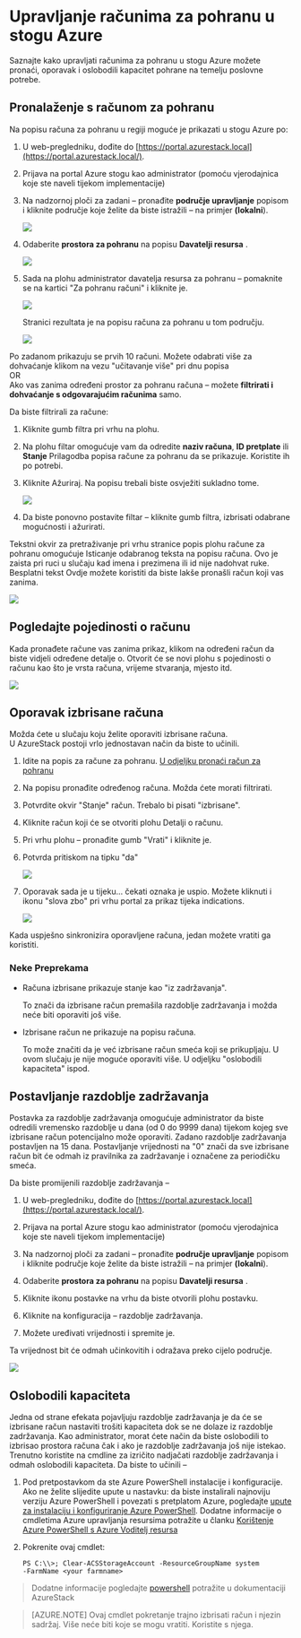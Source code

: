 <properties
    pageTitle="Upravljanje računima za pohranu Azure stogu | Microsoft Azure"
    description="Saznajte kako pronaći i upravljanje njima, oporavak oslobodili račune za pohranu stogu Azure"
    services="azure-stack"
    documentationCenter=""
    authors="AniAnirudh"
    manager="darmour"
    editor=""/>

<tags
    ms.service="azure-stack"
    ms.workload="na"
    ms.tgt_pltfrm="na"
    ms.devlang="na"
    ms.topic="get-started-article"
    ms.date="09/26/2016"
    ms.author="anirudha"/>

# <a name="manage-storage-accounts-in-azure-stack"></a>Upravljanje računima za pohranu u stogu Azure

Saznajte kako upravljati računima za pohranu u stogu Azure možete pronaći, oporavak i oslobodili kapacitet pohrane na temelju poslovne potrebe.

## <a name="find-a-storage-account"></a>Pronalaženje s računom za pohranu

Na popisu računa za pohranu u regiji moguće je prikazati u stogu Azure po:

1.  U web-pregledniku, dođite do [https://portal.azurestack.local](https://portal.azurestack.local/).

2.  Prijava na portal Azure stogu kao administrator (pomoću vjerodajnica koje ste naveli tijekom implementacije)

3.  Na nadzornoj ploči za zadani – pronađite **područje upravljanje** popisom i kliknite područje koje želite da biste istražili – na primjer **(lokalni**).

    ![](media/azure-stack-manage-storage-accounts/image1.png)

4.  Odaberite **prostora za pohranu** na popisu **Davatelji resursa** .

    ![](media/azure-stack-manage-storage-accounts/image2.png)

5.  Sada na plohu administrator davatelja resursa za pohranu – pomaknite se na kartici "Za pohranu računi" i kliknite je.

    ![](media/azure-stack-manage-storage-accounts/image3.png)
    
    Stranici rezultata je na popisu računa za pohranu u tom području.

    ![](media/azure-stack-manage-storage-accounts/image4.png)

Po zadanom prikazuju se prvih 10 računi. Možete odabrati više za dohvaćanje klikom na vezu "učitavanje više" pri dnu popisa <br>
OR <br>
Ako vas zanima određeni prostor za pohranu računa – možete **filtrirati i dohvaćanje s odgovarajućim računima** samo.<br>

Da biste filtrirali za račune:

1. Kliknite gumb filtra pri vrhu na plohu.

2. Na plohu filtar omogućuje vam da odredite **naziv računa**,  **ID pretplate** ili **Stanje** Prilagodba popisa račune za pohranu da se prikazuje. Koristite ih po potrebi.

3. Kliknite Ažuriraj. Na popisu trebali biste osvježiti sukladno tome.

    ![](media/azure-stack-manage-storage-accounts/image5.png)

4. Da biste ponovno postavite filtar – kliknite gumb filtra, izbrisati odabrane mogućnosti i ažurirati.

Tekstni okvir za pretraživanje pri vrhu stranice popis plohu račune za pohranu omogućuje Isticanje odabranog teksta na popisu računa. Ovo je zaista pri ruci u slučaju kad imena i prezimena ili id nije nadohvat ruke.<br>
Besplatni tekst Ovdje možete koristiti da biste lakše pronašli račun koji vas zanima.

![](media/azure-stack-manage-storage-accounts/image6.png)


## <a name="look-at-account-details"></a>Pogledajte pojedinosti o računu

Kada pronađete račune vas zanima prikaz, klikom na određeni račun da biste vidjeli određene detalje o. Otvorit će se novi plohu s pojedinosti o računu kao što je vrsta računa, vrijeme stvaranja, mjesto itd.

![](media/azure-stack-manage-storage-accounts/image7.png)


## <a name="recover-a-deleted-account"></a>Oporavak izbrisane računa

Možda ćete u slučaju koju želite oporaviti izbrisane računa.<br>
U AzureStack postoji vrlo jednostavan način da biste to učinili.

1.  Idite na popis za račune za pohranu. [U odjeljku pronaći račun za pohranu](#find-a-storage-account)

2.  Na popisu pronađite određenog računa. Možda ćete morati filtrirati.

3.  Potvrdite okvir "Stanje" račun. Trebalo bi pisati "izbrisane".

4.  Kliknite račun koji će se otvoriti plohu Detalji o računu.

5.  Pri vrhu plohu – pronađite gumb "Vrati" i kliknite je.

6.  Potvrda pritiskom na tipku "da"

    ![](media/azure-stack-manage-storage-accounts/image8.png)

7.  Oporavak sada je u tijeku... čekati oznaka je uspio.
    Možete kliknuti i ikonu "slova zbo" pri vrhu portal za prikaz tijeka indications.

    ![](media/azure-stack-manage-storage-accounts/image9.png)

  Kada uspješno sinkronizira oporavljene računa, jedan možete vratiti ga koristiti.

### <a name="some-gotchas"></a>Neke Preprekama

- Računa izbrisane prikazuje stanje kao "iz zadržavanja".

  To znači da izbrisane račun premašila razdoblje zadržavanja i možda neće biti oporaviti još više.

- Izbrisane račun ne prikazuje na popisu računa.

  To može značiti da je već izbrisane račun smeća koji se prikupljaju. U ovom slučaju je nije moguće oporaviti više. U odjeljku "oslobodili kapaciteta" ispod.

## <a name="set-retention-period"></a>Postavljanje razdoblje zadržavanja

Postavka za razdoblje zadržavanja omogućuje administrator da biste odredili vremensko razdoblje u dana (od 0 do 9999 dana) tijekom kojeg sve izbrisane račun potencijalno može oporaviti. Zadano razdoblje zadržavanja postavljen na 15 dana. Postavljanje vrijednosti na "0" znači da sve izbrisane račun bit će odmah iz pravilnika za zadržavanje i označene za periodičku smeća.

Da biste promijenili razdoblje zadržavanja –

1.  U web-pregledniku, dođite do [https://portal.azurestack.local](https://portal.azurestack.local/).

2.  Prijava na portal Azure stogu kao administrator (pomoću vjerodajnica koje ste naveli tijekom implementacije)

3.  Na nadzornoj ploči za zadani – pronađite **područje upravljanje** popisom i kliknite područje koje želite da biste istražili – na primjer **(lokalni**).

4.  Odaberite **prostora za pohranu** na popisu **Davatelji resursa** .

5.  Kliknite ikonu postavke na vrhu da biste otvorili plohu postavku.

6.  Kliknite na konfiguracija – razdoblje zadržavanja.

7.  Možete uređivati vrijednosti i spremite je.

 Ta vrijednost bit će odmah učinkovitih i odražava preko cijelo područje.

![](media/azure-stack-manage-storage-accounts/image10.png)

## <a name="reclaim-capacity"></a>Oslobodili kapaciteta

Jedna od strane efekata pojavljuju razdoblje zadržavanja je da će se izbrisane račun nastaviti trošiti kapaciteta dok se ne dolaze iz razdoblje zadržavanja. Kao administrator, morat ćete način da biste oslobodili to izbrisao prostora računa čak i ako je razdoblje zadržavanja još nije istekao. Trenutno koristite na cmdline za izričito nadjačati razdoblje zadržavanja i odmah oslobodili kapaciteta. Da biste to učinili –

1.  Pod pretpostavkom da ste Azure PowerShell instalacije i konfiguracije. Ako ne želite slijedite upute u nastavku: da biste instalirali najnoviju verziju Azure PowerShell i povezati s pretplatom Azure, pogledajte [upute za instalaciju i konfiguriranje Azure PowerShell](http://azure.microsoft.com/documentation/articles/powershell-install-configure/).
    Dodatne informacije o cmdletima Azure upravljanja resursima potražite u članku [Korištenje Azure PowerShell s Azure Voditelj resursa](http://go.microsoft.com/fwlink/?LinkId=394767)

2.  Pokrenite ovaj cmdlet:

    ```
    PS C:\\>; Clear-ACSStorageAccount -ResourceGroupName system
    -FarmName <your farmname>
    ```

> Dodatne informacije pogledajte [powershell](https://msdn.microsoft.com/library/mt637964.aspx) potražite u dokumentaciji AzureStack

> [AZURE.NOTE] Ovaj cmdlet pokretanje trajno izbrisati račun i njezin sadržaj. Više neće biti koje se mogu vratiti. Koristite s njega.

